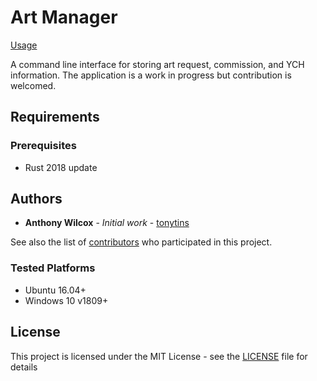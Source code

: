 # Art Manager

[Usage](Usage.md)

A command line interface for storing art request, commission, and YCH information. The application is a work in progress but contribution is welcomed.

## Requirements

### Prerequisites

- Rust 2018 update

## Authors

- **Anthony Wilcox** - _Initial work_ - [tonytins](https://github.com/tonytins)

See also the list of [contributors](https://github.com/tonytins/citylimits/contributors) who participated in this project.

### Tested Platforms

- Ubuntu 16.04+
- Windows 10 v1809+

## License

This project is licensed under the MIT License - see the [LICENSE](LICENSE) file for details
